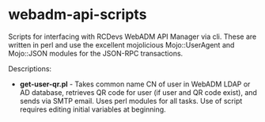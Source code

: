 # webadm-api-scripts
Scripts for interfacing with RCDevs WebADM API Manager via cli.  These are written in perl and use the excellent mojolicious Mojo::UserAgent and Mojo::JSON modules for the JSON-RPC transactions.

Descriptions:
* **get-user-qr.pl** - Takes common name CN of user in WebADM LDAP or AD database, retrieves QR code for user (if user and QR code exist), and sends via SMTP email.  Uses perl modules for all tasks.  Use of script requires editing initial variables at beginning.


